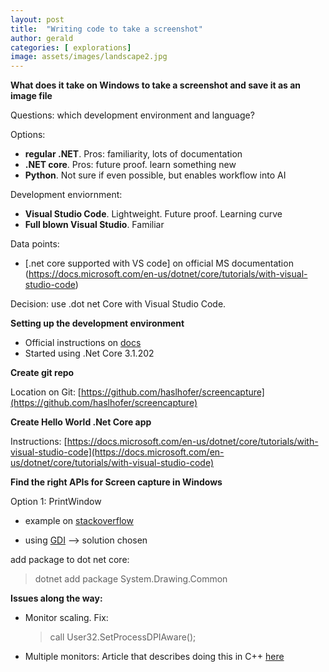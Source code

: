 ```yaml
---
layout: post
title:  "Writing code to take a screenshot"
author: gerald
categories: [ explorations]
image: assets/images/landscape2.jpg
---
```


**What does it take on Windows to take a screenshot and save it as an image file**

Questions: which development environment and language?

Options: 
- **regular .NET**. Pros: familiarity, lots of documentation
- **.NET core**. Pros: future proof. learn something new
- **Python**. Not sure if even possible, but enables workflow into AI

Development enviornment:
- **Visual Studio Code**. Lightweight. Future proof. Learning curve
- **Full blown Visual Studio**. Familiar

Data points:
- [.net core supported with VS code] on official MS documentation (https://docs.microsoft.com/en-us/dotnet/core/tutorials/with-visual-studio-code)

Decision: use .dot net Core with Visual Studio Code.

**Setting up the development environment**

- Official instructions on [docs](https://docs.microsoft.com/en-us/dotnet/core/tutorials/with-visual-studio-code)
- Started using .Net Core 3.1.202

**Create git repo**

Location on Git: [https://github.com/haslhofer/screencapture](https://github.com/haslhofer/screencapture)

**Create Hello World .Net Core app**

Instructions: [https://docs.microsoft.com/en-us/dotnet/core/tutorials/with-visual-studio-code](https://docs.microsoft.com/en-us/dotnet/core/tutorials/with-visual-studio-code)

**Find the right APIs for Screen capture in Windows**

Option 1: PrintWindow
-  example on [stackoverflow](https://stackoverflow.com/questions/891345/get-a-screenshot-of-a-specific-application)

- using [GDI](https://www.developerfusion.com/code/4630/capture-a-screen-shot/) --> solution chosen

add package to dot net core: 
> dotnet add package System.Drawing.Common

**Issues along the way:**
- Monitor scaling. Fix: 
    > call User32.SetProcessDPIAware();

- Multiple monitors: Article that describes doing this in C++ [here](https://www.apriorit.com/dev-blog/193-multi-monitor-screenshot)